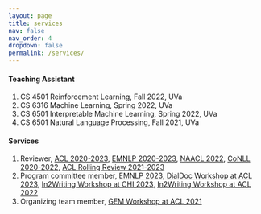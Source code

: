 ```yaml
---
layout: page
title: services
nav: false
nav_order: 4
dropdown: false
permalink: /services/
---
```


#### Teaching Assistant
<ol>
  <li>CS 4501 Reinforcement Learning, Fall 2022, UVa</li>
  <li>CS 6316 Machine Learning, Spring 2022, UVa</li>
  <li>CS 6501 Interpretable Machine Learning, Spring 2022, UVa</li>
  <li>CS 6501 Natural Language Processing, Fall 2021, UVa</li>
</ol>


#### Services
<ol>
  <li>Reviewer, <a href=''>ACL 2020-2023</a>, <a href=''>EMNLP 2020-2023</a>, <a href=''>NAACL 2022</a>, <a href=''>CoNLL 2020-2022</a>, <a href='https://aclrollingreview.org/' target='_blank'>ACL Rolling Review 2021-2023</a></li>
  <li>Program committee member, <a href='https://2023.emnlp.org/' target='_blank'>EMNLP 2023</a>, <a href='https://doc2dial.github.io/workshop2023/'>DialDoc Workshop at ACL 2023</a>, <a href='https://in2writing.glitch.me/' target='_blank'>In2Writing Workshop at CHI 2023</a>, <a href='https://in2writing.glitch.me/' target='_blank'>In2Writing Workshop at ACL 2022</a></li>
  <li>Organizing team member, <a href='https://gem-benchmark.github.io/' target='_blank'>GEM Workshop at ACL 2021</a></li>
</ol>